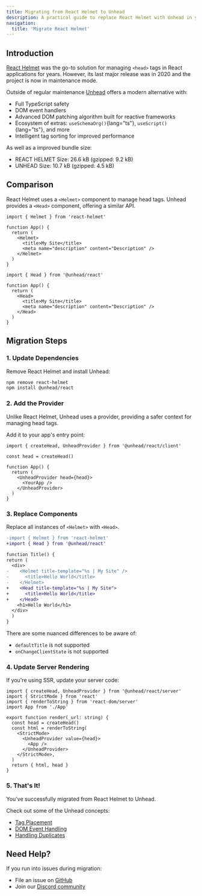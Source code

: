 ```yaml
---
title: Migrating from React Helmet to Unhead
description: A practical guide to replace React Helmet with Unhead in your React applications.
navigation:
  title: 'Migrate React Helmet'
---
```


## Introduction

[React Helmet](https://github.com/nfl/react-helmet) was the go-to solution for managing `<head>` tags in React applications for years. However, its last major release was in 2020 and the project is now in maintenance mode.

Outside of regular maintenance [Unhead](/) offers a modern alternative with:
- Full TypeScript safety
- DOM event handlers
- Advanced DOM patching algorithm built for reactive frameworks
- Ecosystem of extras: `useSchemaOrg()`{lang="ts"}, `useScript()`{lang="ts"}, and more
- Intelligent tag sorting for improved performance

As well as a improved bundle size:
- REACT HELMET Size: 26.6 kB (gzipped: 9.2 kB)
- UNHEAD Size: 10.7 kB (gzipped: 4.5 kB)

## Comparison

React Helmet uses a `<Helmet>` component to manage head tags. Unhead provides a `<Head>` component, offering a similar
API.

```tsx [React Helmet]
import { Helmet } from 'react-helmet'

function App() {
  return (
    <Helmet>
      <title>My Site</title>
      <meta name="description" content="Description" />
    </Helmet>
  )
}
```

```tsx [Unhead]
import { Head } from '@unhead/react'

function App() {
  return (
    <Head>
      <title>My Site</title>
      <meta name="description" content="Description" />
    </Head>
  )
}
```

## Migration Steps

### 1. Update Dependencies

Remove React Helmet and install Unhead:

```bash
npm remove react-helmet
npm install @unhead/react
```

### 2. Add the Provider

Unlike React Helmet, Unhead uses a provider, providing a safer context for managing head tags.

Add it to your app's entry point:

```tsx [src/entry-client.tsx]
import { createHead, UnheadProvider } from '@unhead/react/client'

const head = createHead()

function App() {
  return (
    <UnheadProvider head={head}>
      <YourApp />
    </UnheadProvider>
  )
}
```

### 3. Replace Components

Replace all instances of `<Helmet>` with `<Head>`.

```diff
-import { Helmet } from 'react-helmet'
+import { Head } from '@unhead/react'

function Title() {
return (
  <div>
-    <Helmet title-template="%s | My Site" />
-      <title>Hello World</title>
-    </Helmet>
+    <Head title-template="%s | My Site">
+      <title>Hello World</title>
+    </Head>
    <h1>Hello World</h1>
  </div>
  )
}
```

There are some nuanced differences to be aware of:
- `defaultTitle` is not supported
- `onChangeClientState` is not supported

### 4. Update Server Rendering

If you're using SSR, update your server code:

```tsx [src/entry-server.tsx]
import { createHead, UnheadProvider } from '@unhead/react/server'
import { StrictMode } from 'react'
import { renderToString } from 'react-dom/server'
import App from './App'

export function render(_url: string) {
  const head = createHead()
  const html = renderToString(
    <StrictMode>
      <UnheadProvider value={head}>
        <App />
      </UnheadProvider>
    </StrictMode>,
  )
  return { html, head }
}
```

### 5. That's It!

You've successfully migrated from React Helmet to Unhead.

Check out some of the Unhead concepts:
- [Tag Placement](/docs/head/guides/core-concepts/positions)
- [DOM Event Handling](/docs/head/guides/core-concepts/dom-event-handling)
- [Handling Duplicates](/docs/head/guides/core-concepts/handling-duplicates)

## Need Help?

If you run into issues during migration:
- File an issue on [GitHub](https://github.com/unjs/unhead)
- Join our [Discord community](https://discord.gg/unjs)
